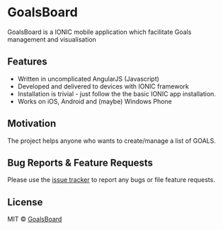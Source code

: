 # GoalsBoard
GoalsBoard is a IONIC mobile application which facilitate Goals management and visualisation

## Features

- Written in uncomplicated AngularJS (Javascript)
- Developed and delivered to devices with IONIC framework 
- Installation is trivial - just follow the the basic IONIC app installation.
- Works on iOS, Android and (maybe) Windows Phone

## Motivation

The project helps anyone who wants to create/manage a list of GOALS.

## Bug Reports & Feature Requests

Please use the [issue tracker](https://github.com/arizona2014/GoalsBoard/issues) to report any bugs or file feature requests.

## License

MIT © [GoalsBoard](https://github.com/arizona2014/GoalsBoard)